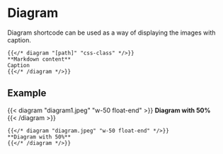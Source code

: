 # Diagram

Diagram shortcode can be used as a way of displaying the images with caption.

```tpl
{{</* diagram "[path]" "css-class" */>}}
**Markdown content**  
Caption
{{</* /diagram */>}}
```

## Example

{{< diagram "diagram1.jpeg" "w-50 float-end" >}}
**Diagram with 50%**  
{{< /diagram >}}

```tpl
{{</* diagram "diagram.jpeg" "w-50 float-end" */>}}
**Diagram with 50%**
{{</* /diagram */>}}
```